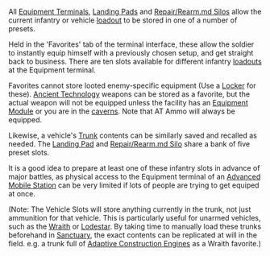 All [Equipment Terminals](../items/Equipment_Terminal.md),
[Landing Pads](../items/Landing_Pad.md) and
[Repair/Rearm.md Silos](../items/Repair_Rearm_Silo.md) allow the current
infantry or vehicle [loadout](../terminology/Loadout.md) to be stored in one of
a number of presets.

Held in the 'Favorites' tab of the terminal interface, these allow the soldier
to instantly equip himself with a previously chosen setup, and get straight back
to business. There are ten slots available for different infantry
[loadouts](../terminology/Loadout.md) at the Equipment terminal.

Favorites cannot store looted enemy-specific equipment (Use a
[Locker](../items/Lockers.md) for these).
[Ancient Technology](../terminology/Ancient_Technology.md) weapons can be stored
as a favorite, but the actual weapon will not be equipped unless the facility
has an [Equipment Module](../items/Equipment_Module.md) or you are in the
[caverns](../locations/Caverns.md). Note that AT Ammo will always be equipped.

Likewise, a vehicle's [Trunk](../terminology/Trunk.md) contents can be similarly
saved and recalled as needed. The [Landing Pad](../items/Landing_Pad.md) and
[Repair/Rearm.md Silo](../items/Repair_Rearm_Silo.md) share a bank of five
preset slots.

It is a good idea to prepare at least one of these infantry slots in advance of
major battles, as physical access to the Equipment terminal of an
[Advanced Mobile Station](../vehicles/Advanced_Mobile_Station.md) can be very
limited if lots of people are trying to get equiped at once.

(Note: The Vehicle Slots will store anything currently in the trunk, not just
ammunition for that vehicle. This is particularly useful for unarmed vehicles,
such as the [Wraith](../vehicles/Wraith.md) or
[Lodestar](../vehicles/Lodestar.md). By taking time to manually load these
trunks beforehand in [Sanctuary](../locations/Sanctuary.md), the exact contents
can be replicated at will in the field. e.g. a trunk full of
[Adaptive Construction Engines](../weapons/Adaptive_Construction_Engine.md) as a
Wraith favorite.)


